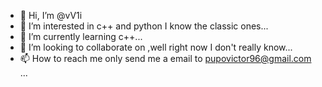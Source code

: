 - 👋 Hi, I’m @vV1i
- 👀 I’m interested in c++ and python I know the classic ones...
- 🌱 I’m currently learning c++...
- 💞️ I’m looking to collaborate on ,well right now I don't really know...
- 📫 How to reach me only send me a email to pupovictor96@gmail.com ...

<!---
vV1i/vV1i is a ✨ special ✨ repository because its `README.md` (this file) appears on your GitHub profile.
You can click the Preview link to take a look at your changes.
--->
